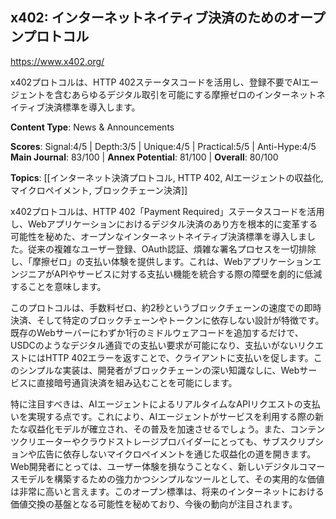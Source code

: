 ## x402: インターネットネイティブ決済のためのオープンプロトコル

https://www.x402.org/

x402プロトコルは、HTTP 402ステータスコードを活用し、登録不要でAIエージェントを含むあらゆるデジタル取引を可能にする摩擦ゼロのインターネットネイティブ決済標準を導入します。

**Content Type**: News & Announcements

**Scores**: Signal:4/5 | Depth:3/5 | Unique:4/5 | Practical:5/5 | Anti-Hype:4/5
**Main Journal**: 83/100 | **Annex Potential**: 81/100 | **Overall**: 80/100

**Topics**: [[インターネット決済プロトコル, HTTP 402, AIエージェントの収益化, マイクロペイメント, ブロックチェーン決済]]

x402プロトコルは、HTTP 402「Payment Required」ステータスコードを活用し、Webアプリケーションにおけるデジタル決済のあり方を根本的に変革する可能性を秘めた、オープンなインターネットネイティブ決済標準を導入しました。従来の複雑なユーザー登録、OAuth認証、煩雑な署名プロセスを一切排除し、「摩擦ゼロ」の支払い体験を提供します。これは、WebアプリケーションエンジニアがAPIやサービスに対する支払い機能を統合する際の障壁を劇的に低減することを意味します。

このプロトコルは、手数料ゼロ、約2秒というブロックチェーンの速度での即時決済、そして特定のブロックチェーンやトークンに依存しない設計が特徴です。既存のWebサーバーにわずか1行のミドルウェアコードを追加するだけで、USDCのようなデジタル通貨での支払い要求が可能になり、支払いがないリクエストにはHTTP 402エラーを返すことで、クライアントに支払いを促します。このシンプルな実装は、開発者がブロックチェーンの深い知識なしに、Webサービスに直接暗号通貨決済を組み込むことを可能にします。

特に注目すべきは、AIエージェントによるリアルタイムなAPIリクエストの支払いを実現する点です。これにより、AIエージェントがサービスを利用する際の新たな収益化モデルが確立され、その普及を加速させるでしょう。また、コンテンツクリエーターやクラウドストレージプロバイダーにとっても、サブスクリプションや広告に依存しないマイクロペイメントを通じた収益化の道を開きます。Web開発者にとっては、ユーザー体験を損なうことなく、新しいデジタルコマースモデルを構築するための強力かつシンプルなツールとして、その実用的な価値は非常に高いと言えます。このオープン標準は、将来のインターネットにおける価値交換の基盤となる可能性を秘めており、今後の動向が注目されます。